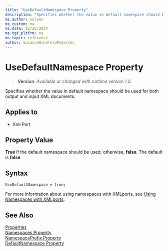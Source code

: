 ```yaml
---
title: "UseDefaultNamespace Property"
description: "Specifies whether the value in default namespace should be used for both output and input XML documents."
ms.author: solsen
ms.custom: na
ms.date: 02/26/2024
ms.tgt_pltfrm: na
ms.topic: reference
author: SusanneWindfeldPedersen
---
```

[//]: # (START>DO_NOT_EDIT)
[//]: # (IMPORTANT:Do not edit any of the content between here and the END>DO_NOT_EDIT.)
[//]: # (Any modifications should be made in the .xml files in the ModernDev repo.)
# UseDefaultNamespace Property
> **Version**: _Available or changed with runtime version 1.0._

Specifies whether the value in default namespace should be used for both output and input XML documents.

## Applies to
-   Xml Port

[//]: # (IMPORTANT: END>DO_NOT_EDIT)


## Property Value  

**True** if the default namespace should be used; otherwise, **false**. The default is **false**.  

## Syntax

```AL
UseDefaultNamespace = true;
```
  
For more information about using namespaces with XMLports, see  [Using Namespaces with XMLports](../devenv-using-namespaces-with-xmlports.md).  

## See Also

[Properties](devenv-properties.md)   
[Namespaces Property](devenv-namespaces-property.md)   
[NamespacePrefix Property](devenv-namespaceprefix-property.md)  
[DefaultNamespace Property](devenv-defaultnamespace-property.md)  
